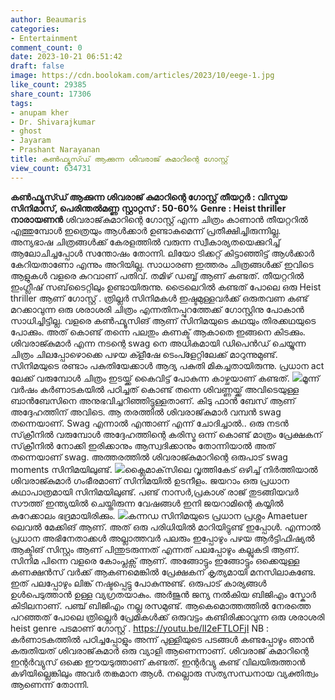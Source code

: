 ```yaml
---
author: Beaumaris
categories:
- Entertainment
comment_count: 0
date: 2023-10-21 06:51:42
draft: false
image: https://cdn.boolokam.com/articles/2023/10/eege-1.jpg
like_count: 29385
share_count: 17306
tags:
- anupam kher
- Dr. Shivarajkumar
- ghost
- Jayaram
- Prashant Narayanan
title: കൺഫ്യൂസ്ഡ് ആക്കുന്ന ശിവരാജ് കുമാറിന്റെ ഗോസ്റ്റ്
view_count: 634731
---
```


**കൺഫ്യൂസ്ഡ് ആക്കുന്ന ശിവരാജ് കുമാറിന്റെ ഗോസ്റ്റ്** **തീയറ്റർ : വിസ്മയ സിനിമാസ്, പെരിന്തൽമണ്ണ** **സ്റ്റാറ്റസ് : 50-60%** **Genre : Heist thriller** **നാരായണൻ** ശിവരാജ്‌കുമാറിന്റെ ഗോസ്റ്റ് എന്ന ചിത്രം കാണാൻ തീയറ്ററിൽ എത്തുമ്പോൾ ഇത്രെയും ആൾക്കാർ ഉണ്ടാകുമെന്ന് പ്രതീക്ഷിച്ചിരുന്നില്ല. അന്യഭാഷ ചിത്രങ്ങൾക്ക് കേരളത്തിൽ വരുന്ന സ്വീകാര്യതയെക്കുറിച്ച് ആലോചിച്ചപ്പോൾ സന്തോഷം തോന്നി. ലിയോ ടിക്കറ്റ് കിട്ടാഞ്ഞിട്ട് ആൾക്കാർ കേറിയതാണോ എന്നും അറിയില്ല. സാധാരണ ഇത്തരം ചിത്രങ്ങൾക്ക് ഇവിടെ ആളുകൾ വളരെ കുറവാണ് പതിവ്. തമിഴ് ഡബ്ബ് ആണ് കണ്ടത്. തീയറ്ററിൽ ഇംഗ്ലീഷ് സബ്‌ടൈറ്റിലും ഉണ്ടായിരുന്നു. ട്രൈലെറിൽ കണ്ടത് പോലെ ഒരു Heist thriller ആണ് ഗോസ്റ്റ് . ത്രില്ലർ സിനിമകൾ ഇഷ്ടമുള്ളവർക്ക് ഒരുതവണ കണ്ട് മറക്കാവുന്ന ഒരു ശരാശരി ചിത്രം എന്നതിനപ്പുറത്തേക്ക് ഗോസ്റ്റിനു പോകാൻ സാധിച്ചിട്ടില്ല. വളരെ കൺഫ്യൂസിങ് ആണ് സിനിമയുടെ കഥയും തിരക്കഥയുടെ പോക്കും. അത് കൊണ്ട് തന്നെ പലതും കണക്ട് ആകാതെ ഇങ്ങനെ കിടക്കും. ശിവരാജ്കുമാർ എന്ന നടന്റെ swag നെ അധികമായി ഡിപെൻഡ് ചെയ്യുന്ന ചിത്രം ചിലപ്പോഴൊക്കെ പഴയ ക്ളീഷേ ടെംപ്ളേറ്റിലേക്ക് മാറുന്നുമുണ്ട്. സിനിമയുടെ രണ്ടാം പകുതിയേക്കാൾ ആദ്യ പകുതി മികച്ചതായിരുന്നു. പ്രധാന act ലേക്ക് വരുമ്പോൾ ചിത്രം ഇടയ്ക്ക് കൈവിട്ട് പോകുന്ന കാഴ്ചയാണ് കണ്ടത്. ![](https://cdn.boolokam.com/articles/2023/10/eege-1.jpg)മൂന്ന് വർഷം കർണാടകയിൽ പഠിച്ചത് കൊണ്ട് തന്നെ ശിവണ്ണയ്ക്ക് അവിടെയുള്ള ബാൻബേസിനെ അനുഭവിച്ചറിഞ്ഞിട്ടുള്ളതാണ്. കിടു ഫാൻ ബേസ് ആണ് അദ്ദേഹത്തിന് അവിടെ. ആ തരത്തിൽ ശിവരാജ്‌കുമാർ വമ്പൻ swag തന്നെയാണ്. Swag എന്നാൽ എന്താണ് എന്ന് ചോദിച്ചാൽ.. ഒരു നടൻ സ്‌ക്രീനിൽ വരുമ്പോൾ അദ്ദേഹത്തിന്റെ കരിസ്മ ഒന്ന് കൊണ്ട് മാത്രം പ്രേക്ഷകന് സ്‌ക്രീനിൽ നോക്കി ഇരിക്കാനും ആസ്വദിക്കാനും തോന്നിയാൽ അത് തന്നെയാണ് swag. അത്തരത്തിൽ ശിവരാജ്കുമാറിന്റെ ഒരുപാട് swag moments സിനിമയിലുണ്ട്. ![](https://cdn.boolokam.com/articles/2023/10/ffff-7.jpg)ക്ലൈമാക്‌സിലെ വൃത്തികേട് ഒഴിച്ച് നിർത്തിയാൽ ശിവരാജ്കുമാർ ഗംഭീരമാണ് സിനിമയിൽ ഉടനീളം. ജയറാം ഒരു പ്രധാന കഥാപാത്രമായി സിനിമയിലുണ്ട്. പണ്ട് നാസർ,പ്രകാശ് രാജ് തുടങ്ങിയവർ സൗത്ത് ഇന്ത്യയിൽ ചെയ്തിരുന്ന വേഷങ്ങൾ ഇനി ജയറാമിന്റെ കയ്യിൽ കുറേക്കാലം ഭദ്രമായിരിക്കും. ![](https://cdn.boolokam.com/articles/2023/10/hq720.jpg)കന്നഡ സിനിമയുടെ പ്രധാന പ്രശ്നം Amaetuer ലെവൽ മേക്കിങ് ആണ്. അത് ഒരു പരിധിയിൽ മാറിയിട്ടുണ്ട് ഇപ്പോൾ. എന്നാൽ പ്രധാന അഭിനേതാക്കൾ അല്ലാത്തവർ പലരും ഇപ്പോഴും പഴയ ആർട്ടിഫിഷ്യൽ ആക്ടിങ് സിസ്റ്റം ആണ് പിന്തുടരുന്നത് എന്നത് പലപ്പോഴും കല്ലുകടി ആണ്. സിനിമ പിന്നെ വളരെ കോംപ്ലക്സ് ആണ്. അങ്ങോട്ടും ഇങ്ങോട്ടും ഒക്കെയുള്ള കണക്ഷൻസ് വർക്ക് ആകണമെങ്കിൽ പ്രേക്ഷകന് കൃത്യമായി മനസിലാകണ്ടേ. ഇത് പലപ്പോഴും ലിങ്ക് നഷ്ടപ്പെട്ടു പോകുന്നുണ്ട്. ഒരുപാട് കാര്യങ്ങൾ ഉൾപെടുത്താൻ ഉള്ള വ്യഗ്രതയാകും. അർജുൻ ജന്യ നൽകിയ ബിജിഎം സ്കോർ കിടിലനാണ്. പഞ്ച് ബിജിഎം നല്ല രസമുണ്ട്. ആകെമൊത്തത്തിൽ നേരത്തെ പറഞ്ഞത് പോലെ ത്രില്ലെർ പ്രേമികൾക്ക് ഒരുവട്ടം കണ്ടിരിക്കാവുന്ന ഒരു ശരാശരി heist genre പടമാണ് ഗോസ്റ്റ് . https://youtu.be/lI2eFTLOFjI NB : കർണാടകത്തിൽ പഠിച്ചപ്പോളും അന്ന് പുള്ളിയുടെ പടങ്ങൾ കണ്ടപ്പോഴും ഞാൻ കരുതിയത് ശിവരാജ്‌കുമാർ ഒരു വ്യാളി ആണെന്നാണ്. ശിവരാജ് കുമാറിന്റെ ഇന്റർവ്യുസ് ഒക്കെ ഈയടുത്താണ് കണ്ടത്. ഇന്റർവ്യു കണ്ട് വിലയിരുത്താൻ കഴിയില്ലെങ്കിലും അവർ തങ്കമാന ആൾ. നല്ലൊരു സത്യസന്ധനായ വ്യക്തിത്വം ആണെന്ന് തോന്നി.